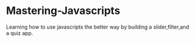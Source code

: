 # Mastering-Javascripts
Learning how to use javascripts the better way by building a slider,filter,and a quiz app.
